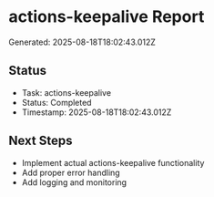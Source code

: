 # actions-keepalive Report

Generated: 2025-08-18T18:02:43.012Z

## Status
- Task: actions-keepalive
- Status: Completed
- Timestamp: 2025-08-18T18:02:43.012Z

## Next Steps
- Implement actual actions-keepalive functionality
- Add proper error handling
- Add logging and monitoring
